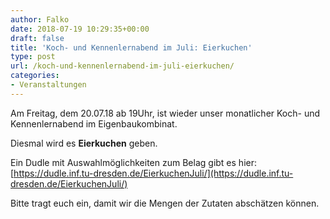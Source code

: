 ```yaml
---
author: Falko
date: 2018-07-19 10:29:35+00:00
draft: false
title: 'Koch- und Kennenlernabend im Juli: Eierkuchen'
type: post
url: /koch-und-kennenlernabend-im-juli-eierkuchen/
categories:
- Veranstaltungen
---
```


Am Freitag, dem 20.07.18 ab 19Uhr, ist wieder unser monatlicher Koch- und Kennenlernabend im Eigenbaukombinat.

Diesmal wird es **Eierkuchen** geben.

Ein Dudle mit Auswahlmöglichkeiten zum Belag gibt es hier:
[https://dudle.inf.tu-dresden.de/EierkuchenJuli/](https://dudle.inf.tu-dresden.de/EierkuchenJuli/)

Bitte tragt euch ein, damit wir die Mengen der Zutaten abschätzen können.
